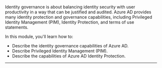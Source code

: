 
Identity governance is about balancing identity security with user productivity in a way that can be justified and audited. Azure AD provides many identity protection and governance capabilities, including Privileged Identity Management (PIM), Identity Protection, and terms of use statements.

In this module, you'll learn how to:

- Describe the identity governance capabilities of Azure AD.
- Describe Privileged Identity Management (PIM).
- Describe the capabilities of Azure AD Identity Protection.

---